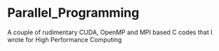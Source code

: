 # Parallel_Programming
A couple of rudimentary CUDA, OpenMP and MPI based C codes that I wrote for High Performance Computing

